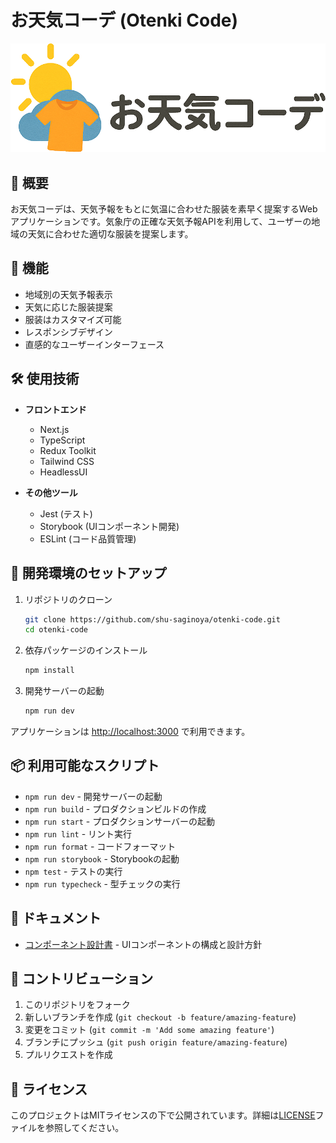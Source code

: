# お天気コーデ (Otenki Code)

![サイトロゴ](/public/images/site_logo.png)

## 📝 概要

お天気コーデは、天気予報をもとに気温に合わせた服装を素早く提案するWebアプリケーションです。気象庁の正確な天気予報APIを利用して、ユーザーの地域の天気に合わせた適切な服装を提案します。

## 🚀 機能

- 地域別の天気予報表示
- 天気に応じた服装提案
- 服装はカスタマイズ可能
- レスポンシブデザイン
- 直感的なユーザーインターフェース

## 🛠 使用技術

- **フロントエンド**

  - Next.js
  - TypeScript
  - Redux Toolkit
  - Tailwind CSS
  - HeadlessUI

- **その他ツール**
  - Jest (テスト)
  - Storybook (UIコンポーネント開発)
  - ESLint (コード品質管理)

## 🔧 開発環境のセットアップ

1. リポジトリのクローン

   ```bash
   git clone https://github.com/shu-saginoya/otenki-code.git
   cd otenki-code
   ```

1. 依存パッケージのインストール

   ```bash
   npm install
   ```

1. 開発サーバーの起動

   ```bash
   npm run dev
   ```

アプリケーションは [http://localhost:3000](http://localhost:3000) で利用できます。

## 📦 利用可能なスクリプト

- `npm run dev` - 開発サーバーの起動
- `npm run build` - プロダクションビルドの作成
- `npm run start` - プロダクションサーバーの起動
- `npm run lint` - リント実行
- `npm run format` - コードフォーマット
- `npm run storybook` - Storybookの起動
- `npm test` - テストの実行
- `npm run typecheck` - 型チェックの実行

## 🐳 ドキュメント

- [コンポーネント設計書](./docs/components-design.md) - UIコンポーネントの構成と設計方針

## 🤝 コントリビューション

1. このリポジトリをフォーク
2. 新しいブランチを作成 (`git checkout -b feature/amazing-feature`)
3. 変更をコミット (`git commit -m 'Add some amazing feature'`)
4. ブランチにプッシュ (`git push origin feature/amazing-feature`)
5. プルリクエストを作成

## 📄 ライセンス

このプロジェクトはMITライセンスの下で公開されています。詳細は[LICENSE](LICENSE)ファイルを参照してください。
